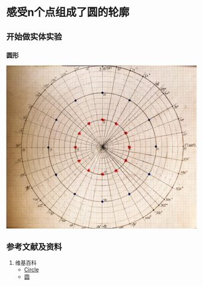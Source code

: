 # 感受n个点组成了圆的轮廓

## 开始做实体实验

### 圆形

![](/images/函数与解析几何/在2维坐标纸上感受n个点组成了任意形状的轮廓/感受n个点组成了圆的轮廓/1a1.jpg)

## 参考文献及资料

1. 维基百科
	- [Circle](https://en.wikipedia.org/wiki/Circle) 
	- [圆](https://zh.wikipedia.org/wiki/%E5%9C%86) 
